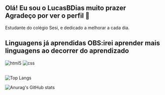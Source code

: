 ## Olá! Eu sou o LucasBDias muito prazer<br/> Agradeço por ver o perfil 🫡<br/>

Estudante do colégio Sesi, e dedicado a melhorar a cada dia.<br>

## Linguagens já aprendidas  OBS:irei aprender mais linguagens ao decorrer do aprendizado

<div style="display: inline_block">
  <img align="center" alt="html5" src="https://img.shields.io/badge/HTML5-E34F26?style=for-the-badge&logo=html5&logoColor=white" />
  <img align="center" alt="css" src="https://img.shields.io/badge/CSS3-1572B6?style=for-the-badge&logo=css3&logoColor=white" />
  
</div><br>

![Top Langs](https://github-readme-stats.vercel.app/api/top-langs/?username=LucasBeghettoDias&layout=compact)

![Anurag's GitHub stats](https://github-readme-stats.vercel.app/api?username=LucasBeghettoDias&show_icons=true&theme=radical)
